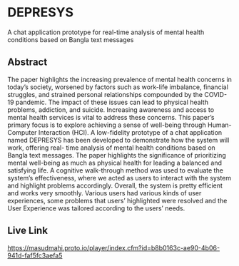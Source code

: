 # DEPRESYS
A chat application prototype for
real-time analysis of mental health conditions based
on Bangla text messages

## Abstract
The paper highlights the increasing prevalence of
mental health concerns in today’s society, worsened by factors
such as work-life imbalance, financial struggles, and strained
personal relationships compounded by the COVID-19 pandemic.
The impact of these issues can lead to physical health problems,
addiction, and suicide. Increasing awareness and access to mental
health services is vital to address these concerns. This paper’s
primary focus is to explore achieving a sense of well-being
through Human-Computer Interaction (HCI). A low-fidelity
prototype of a chat application named DEPRESYS has been
developed to demonstrate how the system will work, offering real-
time analysis of mental health conditions based on Bangla text
messages. The paper highlights the significance of prioritizing
mental well-being as much as physical health for leading a
balanced and satisfying life. A cognitive walk-through method
was used to evaluate the system’s effectiveness, where we acted
as users to interact with the system and highlight problems
accordingly. Overall, the system is pretty efficient and works very
smoothly. Various users had various kinds of user experiences,
some problems that users’ highlighted were resolved and the User
Experience was tailored according to the users’ needs.

## Live Link
https://masudmahi.proto.io/player/index.cfm?id=b8b0163c-ae90-4b06-941d-faf5fc3aefa5
